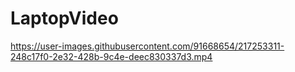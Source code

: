 # LaptopVideo
https://user-images.githubusercontent.com/91668654/217253311-248c17f0-2e32-428b-9c4e-deec830337d3.mp4
